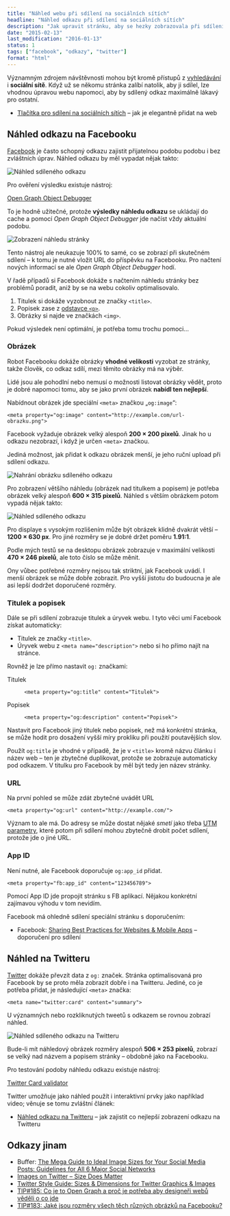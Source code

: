 ```yaml
---
title: "Náhled webu při sdílení na sociálních sítích"
headline: "Náhled odkazu při sdílení na sociálních sítích"
description: "Jak upravit stránku, aby se hezky zobrazovala při sdílení na Facebooku a Twitteru."
date: "2015-02-13"
last_modification: "2016-01-13"
status: 1
tags: ["facebook", "odkazy", "twitter"]
format: "html"
---
```


<p>Významným zdrojem návštěvnosti mohou být kromě přístupů z <a href="/seo">vyhledávání</a> i <b>sociální sítě</b>. Když už se někomu stránka zalíbí natolik, aby ji sdílel, lze vhodnou úpravou webu napomoci, aby by sdílený odkaz maximálně lákavý pro ostatní.</p>

<div class="internal-content">
  <ul>
    <li><a href="/sdileci-tlacitka">Tlačítka pro sdílení na sociálních sítích</a> – jak je elegantně přidat na web</li>
  </ul>
</div>

<h2 id="facebook">Náhled odkazu na Facebooku</h2>

<p><a href="/facebook">Facebook</a> je často schopný odkazu zajistit přijatelnou podobu podobu i bez zvláštních úprav. Náhled odkazu by měl vypadat nějak takto:</p>


<p><img src="/files/nahled-odkazu/fb-nahled.png" alt="Náhled sdíleného odkazu" class="border"></p>












<p>Pro ověření výsledku existuje nástroj:</p>
<!-- stará URL: https://developers.facebook.com/tools/debug/og/object/ -->
<p><a href="https://developers.facebook.com/tools/debug" class="button">Open Graph Object Debugger</a></p>

<p>To je hodně užitečné, protože <b>výsledky náhledu odkazu</b> se ukládají do cache a pomocí <i>Open Graph Object Debugger</i> jde načíst vždy aktuální podobu.</p>

<p><img src="/files/nahled-odkazu/debugger.png" alt="Zobrazení náhledu stránky" class="border"></p>














<p>Tento nástroj ale neukazuje 100% to samé, co se zobrazí při skutečném sdílení – k tomu je nutné vložit URL do příspěvku na Facebooku. Pro načtení nových informací se ale <i>Open Graph Object Debugger</i> hodí.</p>

<p>V řadě případů si Facebook dokáže s načtením náhledu stránky bez problémů poradit, aniž by se na webu cokoliv optimalisovalo.</p>

<ol>
  <li>Titulek si dokáže vyzobnout ze značky <code>&lt;title></code>.</li>
  <li>Popisek zase z <a href="/odstavec">odstavce <code>&lt;p></code></a>.</li>
  <li>Obrázky si najde ve značkách <code>&lt;img></code>.</li>
</ol>

<p>Pokud výsledek není optimální, je potřeba tomu trochu pomoci…</p>




<h3 id="facebook-obrazek">Obrázek</h3>

<p>Robot Facebooku dokáže obrázky <b>vhodné velikosti</b> vyzobat ze stránky, takže člověk, co odkaz sdílí, mezi těmito obrázky má na výběr.</p>

<p>Lidé jsou ale pohodlní nebo nemusí o možnosti listovat obrázky vědět, proto je dobré napomoci tomu, aby se jako první obrázek <b>nabídl ten nejlepší</b>.</p>





<p>Nabídnout obrázek jde speciální <code>&lt;meta></code> značkou „<code>og:image</code>“:</p>

<pre><code>&lt;meta property="og:image" content="http://example.com/url-obrazku.png"></code></pre>



<p>Facebook vyžaduje obrázek velký alespoň <b>200 × 200 pixelů</b>. Jinak ho u odkazu nezobrazí, i když je určen <code>&lt;meta></code> značkou.</p>

<p>Jediná možnost, jak přidat k odkazu obrázek menší, je jeho ruční upload při sdílení odkazu.</p>

<p><img src="/files/nahled-odkazu/fb-nahrano.png" alt="Nahrání obrázku sdíleného odkazu" class="border"></p>




















<p>Pro zobrazení většího náhledu (obrázek nad titulkem a popisem) je potřeba obrázek velký alespoň <b>600 × 315 pixelů</b>. Náhled s větším obrázkem potom vypadá nějak takto:</p>

<p><img src="/files/nahled-odkazu/fb-nahled-velky.png" alt="Náhled sdíleného odkazu" class="border"></p>























<p>Pro displaye s vysokým rozlišením může být obrázek klidně dvakrát větší – <b>1200 × 630 px</b>. Pro jiné rozměry se je dobré držet poměru <b>1.91:1</b>.</p>


<p>Podle mých testů se na desktopu obrázek zobrazuje v maximální velikosti <b>470 × 246 pixelů</b>, ale toto číslo se může měnit.</p>

<p>Ony vůbec potřebné rozměry nejsou tak striktní, jak Facebook uvádí. I menší obrázek se může dobře zobrazit. Pro vyšší jistotu do budoucna je ale asi lepší dodržet doporučené rozměry.</p>




<h3 id="titulek-popisek">Titulek a popisek</h3>

<p>Dále se při sdílení zobrazuje titulek a úryvek webu. I tyto věci umí Facebook získat automaticky:</p>

<ul>
  <li>Titulek ze značky <code>&lt;title></code>.</li>
  
  <li>Úryvek webu z <code>&lt;meta name="description"></code> nebo si ho přímo najít na stránce.</li>
</ul>

<p>Rovněž je lze přímo nastavit <code>og:</code> značkami:</p>

<dl>
  <dt>Titulek</dt>
  <dd>
    <pre><code>&lt;meta property="og:title" content="Titulek"></code></pre>
  </dd>
  <dt>Popisek</dt>
  <dd>
    <pre><code>&lt;meta property="og:description" content="Popisek"></code></pre>
  </dd>  
</dl>

<p>Nastavit pro Facebook jiný titulek nebo popisek, než má konkrétní stránka, se může hodit pro dosažení vyšší míry prokliku při použití poutavějších slov.</p>

<p>Použít <code>og:title</code> je vhodné v případě, že je v <code>&lt;title></code> kromě názvu článku i název web – ten je zbytečné duplikovat, protože se zobrazuje automaticky pod odkazem. V titulku pro Facebook by měl být tedy jen název stránky.</p>




<h3 id="url">URL</h3>

<p>Na první pohled se může zdát zbytečné uvádět URL</p>

<pre><code>&lt;meta property="og:url" content="http://example.com/"></code></pre>


<p>Význam to ale má. Do adresy se může dostat nějaké <i>smetí</i> jako třeba <a href="/js-zmena-url#utm">UTM parametry</a>, které potom při sdílení mohou zbytečně drobit počet sdílení, protože jde o jiné URL.</p>



<h3 id="app">App ID</h3>

<p>Není nutné, ale Facebook doporučuje <code>og:app_id</code> přidat.</p>

<pre><code>&lt;meta property="fb:app_id" content="123456789"></code></pre>

<p>Pomocí App ID jde propojit stránku s FB aplikací. Nějakou konkrétní zajímavou výhodu v tom nevidím.</p>


<p>Facebook má ohledně sdílení speciální stránku s doporučením:</p>

<div class="external-content">
  <ul>
    <li>Facebook: <a href="https://developers.facebook.com/docs/sharing/best-practices?locale=cs_CZ#debug">Sharing Best Practices for Websites &amp; Mobile Apps</a> – doporučení pro sdílení</li>
  </ul>
</div>

<h2 id="twitter">Náhled na Twitteru</h2>

<p><a href="/twitter">Twitter</a> dokáže převzít data z <code>og:</code> značek. Stránka optimalisovaná pro Facebook by se proto měla zobrazit dobře i na Twitteru. Jediné, co je potřeba přidat, je následující <code>&lt;meta></code> značka:</p>

<pre><code>&lt;meta name="twitter:card" content="summary"></code></pre>

<p>U významných nebo rozkliknutých tweetů s odkazem se rovnou zobrazí náhled.</p>

<p><img src="/files/nahled-odkazu/twitter-nahled.png" alt="Náhled sdíleného odkazu na Twitteru" class="border"></p>



















<p>Bude-li mít náhledový obrázek rozměry alespoň <b>506 × 253 pixelů</b>, zobrazí se velký nad názvem a popisem stránky – obdobně jako na Facebooku.</p>


<p>Pro testování podoby náhledu odkazu existuje nástroj:</p>

<p><a href="https://cards-dev.twitter.com/validator" class="button">Twitter Card validator</a></p>



<p>Twitter umožňuje jako náhled použít i interaktivní prvky jako například video; věnuje se tomu zvláštní článek:</p>

<div class="internal-content">
  <ul>
    <li><a href="/nahled-twitter">Náhled odkazu na Twitteru</a> – jak zajistit co nejlepší zobrazení odkazu na Twitteru</li>
  </ul>
</div>


<h2 id="odkazy">Odkazy jinam</h2>

<ul>
<li>Buffer: <a href="https://blog.bufferapp.com/ideal-image-sizes-social-media-posts">The Mega Guide to Ideal Image Sizes for Your Social Media Posts: Guidelines for All 6 Major Social Networks</a></li>

<li><a href="http://www.audienceview.com/size-does-matter/">Images on Twitter – Size Does Matter</a></li>

<li><a href="http://freshtakeoncontent.com/twitter-image-sizes-dimensions/">Twitter Style Guide: Sizes &amp; Dimensions for Twitter Graphics &amp; Images</a></li>

<li><a href="https://365tipu.wordpress.com/2015/07/04/tip185-co-je-to-open-graph-a-proc-je-potreba-aby-designeri-webu-vedeli-o-co-jde/">TIP#185: Co je to Open Graph a proč je potřeba aby designeři webů věděli o co jde</a></li>  
  
  <li><a href="https://365tipu.wordpress.com/2015/07/02/tip183-jake-jsou-rozmery-vsech-tech-ruznych-obrazku-na-facebooku/">TIP#183: Jaké jsou rozměry všech těch různých obrázků na Facebooku?</a></li>
</ul>